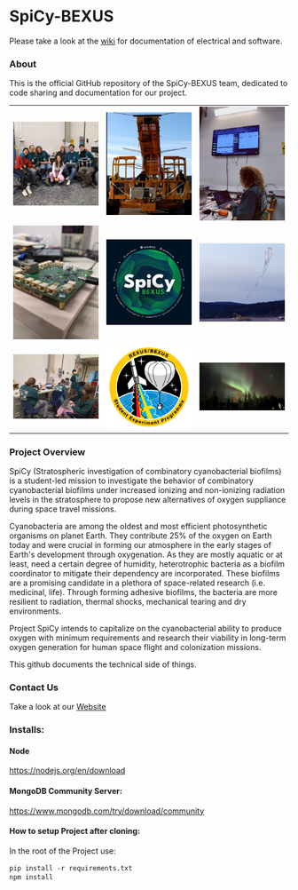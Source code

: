 # SpiCy-BEXUS
Please take a look at the [wiki](https://github.com/EggiEl/SpiCy-BEXUS/wiki) for documentation of electrical and software.

### About
This is the official GitHub repository of the SpiCy-BEXUS team, dedicated to code sharing and documentation for our project.

<table align="center">
  <tr>
    <td align="center">
      <img src="https://github.com/EggiEl/SpiCy-BEXUS/raw/main/documentation/pictures_for_wiki/Launch/IMG-20241007-WA0013.jpg" width="300" alt="Image 1">
    </td>
    <td align="center">
      <img src="https://github.com/EggiEl/SpiCy-BEXUS/raw/main/documentation/pictures_for_wiki/Launch/IMG-20241001-WA0018.jpg" width="300" alt="Image 2">
    </td>
    <td align="center">
      <img src="https://github.com/EggiEl/SpiCy-BEXUS/raw/main/documentation/pictures_for_wiki/Launch/IMG-20241002-WA0010.jpg" width="300" alt="Image 3">
    </td>
  </tr>
  <tr>
    <td align="center">
      <img src="https://github.com/EggiEl/SpiCy-BEXUS/blob/main/documentation/pictures_for_wiki/ucHardware/pictures/IMG-20241007-WA0015.jpg" width="300" alt="Image 4">
    </td>
    <td align="center">
      <img src="https://github.com/EggiEl/SpiCy-BEXUS/blob/main/documentation/pictures_for_wiki/Launch/240608_SpiCy_95mmSticker_v3-1.png" width="300" alt="Image 5">
    </td>
    <td align="center">
      <img src="https://github.com/EggiEl/SpiCy-BEXUS/blob/main/documentation/pictures_for_wiki/Launch/Screenshot_20241019_183657_Instagram.png" width="300" alt="Image 6">
    </td>
  </tr>
  <tr>
    <td align="center">
      <img src="https://github.com/EggiEl/SpiCy-BEXUS/raw/main/documentation/pictures_for_wiki/Launch/20240929_153344.jpg" width="300" alt="Image 7">
    </td>
    <td align="center">
      <img src="https://github.com/EggiEl/SpiCy-BEXUS/raw/main/documentation/pictures_for_wiki/Launch/RexBexLogoCap.png" width="300" alt="RexBex Logo">
    </td>
    <td align="center">
      <img src="https://github.com/EggiEl/SpiCy-BEXUS/raw/main/documentation/pictures_for_wiki/Launch/IMG-20241006-WA0030.jpg" width="300" alt="RexBex Logo">
    </td>
  </tr>
</table>

### Project Overview
SpiCy (Stratospheric investigation of combinatory cyanobacterial biofilms) is a student-led mission to investigate the behavior of combinatory cyanobacterial biofilms under increased ionizing and non-ionizing radiation levels in the stratosphere to propose new alternatives of oxygen suppliance during space travel missions.

Cyanobacteria are among the oldest and most efficient photosynthetic organisms on planet Earth. They contribute 25% of the oxygen on Earth today and were crucial in forming our atmosphere in the early stages of Earth's development through oxygenation. As they are mostly aquatic or at least, need a certain degree of humidity, heterotrophic bacteria as a biofilm coordinator to mitigate their dependency are incorporated. These biofilms are a promising candidate in a plethora of space-related research (i.e. medicinal, life). Through forming adhesive biofilms, the bacteria are more resilient to radiation, thermal shocks, mechanical tearing and dry environments. 

Project SpiCy intends to capitalize on the cyanobacterial ability to produce oxygen with minimum requirements and research their viability in long-term oxygen generation for human space flight and colonization missions.

This github documents the technical side of things.

### Contact Us
Take a look at our [Website](https://spicybexus.de/)

### Installs: 
#### Node 
https://nodejs.org/en/download

#### MongoDB Community Server: 
https://www.mongodb.com/try/download/community


#### How to setup Project after cloning: 

In the root of the Project use:
```
pip install -r requirements.txt
npm install
```







